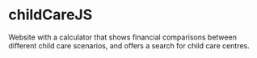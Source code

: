# childCareJS
Website with a calculator that shows financial comparisons between different child care scenarios, and offers a search for child care centres.  
